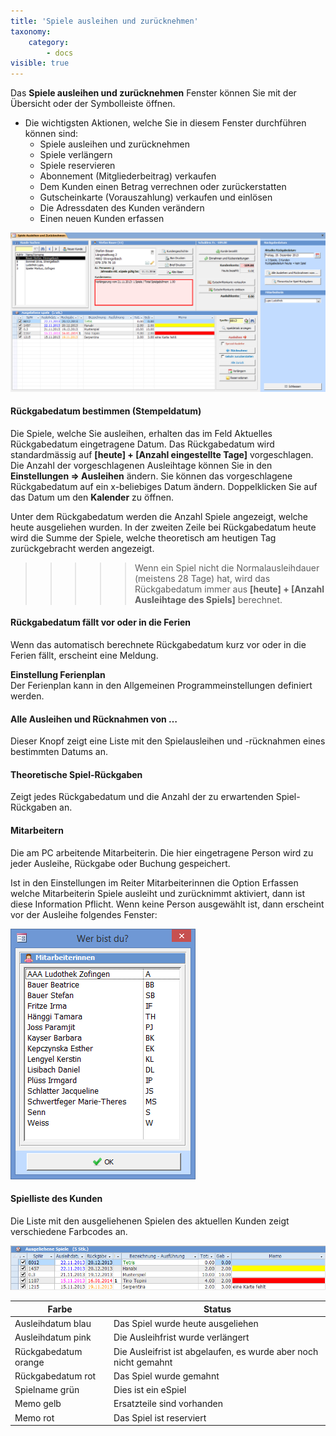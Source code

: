 ```yaml
---
title: 'Spiele ausleihen und zurücknehmen'
taxonomy:
    category:
        - docs
visible: true
---
```


Das **Spiele ausleihen und zurücknehmen** Fenster können Sie mit der Übersicht oder der Symbolleiste öffnen.
* Die wichtigsten Aktionen, welche Sie in diesem Fenster durchführen können sind:
    * Spiele ausleihen und zurücknehmen
    * Spiele verlängern
    * Spiele reservieren
    * Abonnement (Mitgliederbeitrag) verkaufen
    * Dem Kunden einen Betrag verrechnen oder zurückerstatten
    * Gutscheinkarte (Vorauszahlung) verkaufen und einlösen
    * Die Adressdaten des Kunden verändern
    * Einen neuen Kunden erfassen

![spiele-ausleihen-zuruecknehmen](../../images/spiele-ausleihen-zuruecknehmen.png)

#### Rückgabedatum bestimmen (Stempeldatum)

Die Spiele, welche Sie ausleihen, erhalten das im Feld Aktuelles Rückgabedatum eingetragene Datum. Das Rückgabedatum wird standardmässig auf **[heute] + [Anzahl eingestellte Tage]** vorgeschlagen. Die Anzahl der vorgeschlagenen Ausleihtage können Sie in den **Einstellungen => Ausleihen** ändern. Sie können das vorgeschlagene Rückgabedatum auf ein x-beliebiges Datum ändern. Doppelklicken Sie auf das Datum um den **Kalender** zu öffnen.

Unter dem Rückgabedatum werden die Anzahl Spiele angezeigt, welche heute ausgeliehen wurden. In der zweiten Zeile bei Rückgabedatum heute wird die Summe der Spiele, welche theoretisch am heutigen Tag zurückgebracht werden angezeigt.


>>>>> Wenn ein Spiel nicht die Normalausleihdauer (meistens 28 Tage) hat, wird das Rückgabedatum immer aus **[heute] + [Anzahl Ausleihtage des Spiels]** berechnet.

#### Rückgabedatum fällt vor oder in die Ferien

Wenn das automatisch berechnete Rückgabedatum kurz vor oder in die Ferien fällt, erscheint eine Meldung.

>>>
**Einstellung Ferienplan**  
Der Ferienplan kann in den Allgemeinen Programmeinstellungen definiert werden.

#### Alle Ausleihen und Rücknahmen von …

Dieser Knopf zeigt eine Liste mit den Spielausleihen und -rücknahmen eines bestimmten Datums an.

#### Theoretische Spiel-Rückgaben

Zeigt jedes Rückgabedatum und die Anzahl der zu erwartenden Spiel-Rückgaben an.

#### Mitarbeitern

Die am PC arbeitende Mitarbeiterin. Die hier eingetragene Person wird zu jeder Ausleihe, Rückgabe oder Buchung gespeichert.

Ist in den Einstellungen im Reiter Mitarbeiterinnen die Option Erfassen welche Mitarbeiterin Spiele ausleiht und zurücknimmt aktiviert, dann ist diese Information Pflicht. Wenn keine Person ausgewählt ist, dann erscheint vor der Ausleihe folgendes Fenster:

![mitarbeiter](../../images/mitarbeiter.png)

#### Spielliste des Kunden

Die Liste mit den ausgeliehenen Spielen des aktuellen Kunden zeigt verschiedene Farbcodes an.

![spielliste-kunde](../../images/spielliste-kunde.png)


| **Farbe** |  **Status** |
| --- |---				  |
| Ausleihdatum blau |  Das Spiel wurde heute ausgeliehen |  
| Ausleihdatum pink |  Die Ausleihfrist wurde verlängert |  
| Rückgabedatum orange |  Die Ausleifrist ist abgelaufen, es wurde aber noch nicht gemahnt |  
| Rückgabedatum rot |  Das Spiel wurde gemahnt |  
| Spielname grün |  Dies ist ein eSpiel |  
| Memo gelb |  Ersatzteile sind vorhanden |  
| Memo rot |  Das Spiel ist reserviert | 
